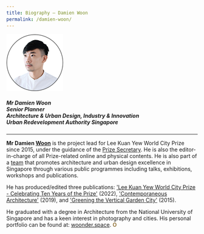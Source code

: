 ```yaml
---
title: Biography — Damien Woon
permalink: /damien-woon/
---
```


<div style="width:150px"><img src="/images/secretariat/damien-woon.png" alt="Damien Woon" /></div>

##### **Mr Damien Woon** <br> Senior Planner <br> Architecture & Urban Design, Industry & Innovation <br> Urban Redevelopment Authority Singapore

---

<b>Mr Damien <u>Woon</u></b> is the project lead for Lee Kuan Yew World City Prize since 2015, under the guidance of the [Prize Secretary](/yap-lay-bee/). He is also the editor-in-charge of all Prize-related online and physical contents. He is also part of a [team](https://www.facebook.com/AUDEonline/) that promotes architecture and urban design excellence in Singapore through various public programmes including talks, exhibitions, workshops and publications. 

He has produced/edited three publications: ['Lee Kuan Yew World City Prize - Celebrating Ten Years of the Prize'](/resources/news/new-ebook/) (2022), ['Contemporaneous Architecture'](https://www.ura.gov.sg/Corporate/Resources/Publications/Books/Book-Details/ContemporaneousArchitecture-regular) (2019), and ['Greening the Vertical Garden City'](https://www.ura.gov.sg/Corporate/Resources/Publications/Books/Book-Details/2015-11_greening_the_vertical_garden_city) (2015). 

He graduated with a degree in Architecture from the National University of Singapore and has a keen interest in photography and cities. His personal portfolio can be found at: [woonder.space](https://woonder.space/). **<font color="#967942">O</font>**
